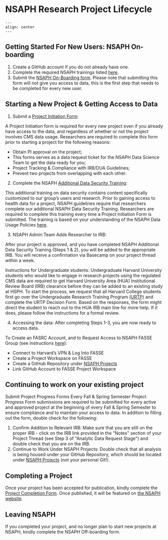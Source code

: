 # NSAPH Research Project Lifecycle

```{figure} imgs/NSAPH-Research-Lifecycle_LK.png
---
align: center 
---
```


## Getting Started For New Users: NSAPH On-boarding

1. Create a GitHub account if you do not already have one.
2. Complete the required NSAPH trainings listed [here](https://nsaph.github.io/handbook/trainings.html).
3. Submit the [NSAPH On-Boarding form](https://docs.google.com/forms/d/e/1FAIpQLSe7b1-1IM9HsgvImDqzKVK5iK8i2iYSBXAVeAGo0zim-ekn2w/viewform).
Please note that submitting this form will not give you access to data, this is the first step that needs to be completed for every new user.

## Starting a New Project & Getting Access to Data

1. Submit a [Project Initiation Form](https://docs.google.com/forms/d/e/1FAIpQLSepWKdonUYVyAf2y3sz3g4vpGRgdYBF-NcPvPv4K_nIJAUmVg/viewform?usp=sf_link):

A Project Initiation form is required for every new project even if you already have access to the data, and regardless of whether or not the project involves CMS data usage. 
Researchers  are required to complete this form prior to starting a project for the following reasons:
   - Obtain PI approval on the project;
   - This forms serves as a data request ticket for the NSAPH Data Science Team to get the data ready for you;
   - Project Tracking & Compliance with IRB/DUA Guidelines;
   - Prevent two projects from overlapping with each other.

2. Complete the NSAPH [Additional Data Security Training](https://docs.google.com/forms/d/e/1FAIpQLScU69szWvPCPhrcXhT8959B3osxn6KW5vzTyOMpdzb8FQlhEw/viewform?usp=sf_link):

This additional training on data security contains content specifically customized to our group’s users and research. Prior to gaining access to health data for a project, NSAPH guidelines require that researchers complete our additional NSAPH Data Security Training. Researchers are required to complete this training every time a Project Initiation Form is submitted.
The training is based on your understanding of the NSAPH Data Usage Policies [here](https://nsaph.github.io/handbook/dua.html).

3. NSAPH Admin Team Adds Researcher to IRB:

After your project is approved, and you have completed NSAPH Additional Data Security Training  (Steps 1 & 2), you will be added to the appropriate IRB. You will receive a confirmation via Basecamp on your project thread within a week.

Instructions for Undergraduate students: 
Undergraduate Harvard University students who would like to engage in research projects using the regulated CMS data are required to get Harvard University Area (HUA) Institutional Review Board (IRB) clearance before they can be added to an existing study at HSPH. To start the process, we request that all Harvard College students first go over the Undergraduate Research Training Program [(URTP)](https://cuhs.harvard.edu/urtp-portal) and complete the URTP Decision Form. Based on the responses, the form might direct the student to reach out to the HUA IRB main line for more help. If it does, please follow the instructions for a formal review. 

4. Accessing the data: After completing Steps 1-3, you are now ready to access data.

To Create an FASRC Account, and to Request Access to NSAPH FASSE Group (see instructions [here](https://nsaph.github.io/handbook/fasse.html)):
   - Connect to Harvard’s VPN & Log Into FASSE
   - Create a Project Workspace on FASSE
   - Create a GitHub Repository under [NSAPH Projects](https://github.com/orgs/NSAPH-Projects/teams)
   - Link GitHub Account to FASSE Project Workspace


## Continuing to work on your existing project

Submit Project Progress Forms Every Fall & Spring Semester
Project Progress Form submissions are required to be submitted for every active and approved project at the beginning of every Fall & Spring Semester to ensure compliance and to maintain your access to data. 
In addition to filling out the form, double check for the following:
1. Confirm Addition to Relevant IRB: Make sure that you are still on the proper IRB - click on the IRB link provided in the "Notes" section of your Project Thread (see Step 3 of "Analytic Data Request Stage") and double check that you are on the IRB.
2. Continue to Work Under NSAPH Projects: Double check that all analysis is being housed under your GitHub Repository, which should be located under [NSAPH Projects](https://github.com/orgs/NSAPH-Projects/teams) (not your personal Git!).


## Completing a Project

Once your project has been accepted for publication, kindly complete the [Project Completion Form](https://docs.google.com/forms/d/e/1FAIpQLSfZT-Cs-buXTIvLUEHQgyTSdqY1ys5R6MIKUUkzdZd6TGq2xQ/viewform). Once published, it will be featured on [the NSAPH website](https://www.hsph.harvard.edu/nsaph/).  


## Leaving NSAPH

If you completed your project, and no longer plan to start new projects at NSAPH, kindly complete the NSAPH Off-boarding form. 
